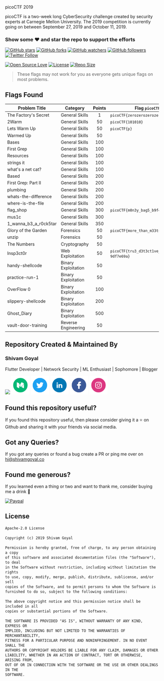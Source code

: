  picoCTF 2019

picoCTF is a two-week long CyberSecurity challenge created by security experts at Carnegie Mellon University. The 2019 competition is currently going on between September 27, 2019 and October 11, 2019.

### Show some :heart: and star the repo to support the efforts

[![GitHub stars](https://img.shields.io/github/stars/ShivamGoyal1899/picoCTF2019.svg?style=social&label=Star)](https://github.com/ShivamGoyal1899/picoCTF2019) [![GitHub forks](https://img.shields.io/github/forks/ShivamGoyal1899/picoCTF2019.svg?style=social&label=Fork)](https://github.com/ShivamGoyal1899/picoCTF2019/fork) [![GitHub watchers](https://img.shields.io/github/watchers/ShivamGoyal1899/picoCTF2019.svg?style=social&label=Watch)](https://github.com/ShivamGoyal1899/picoCTF2019) [![GitHub followers](https://img.shields.io/github/followers/ShivamGoyal1899.svg?style=social&label=Follow)](https://github.com/ShivamGoyal1899/)
[![Twitter Follow](https://img.shields.io/twitter/follow/ShivamGoyal1899.svg?style=social)](https://twitter.com/ShivamGoyal1899)

[![Open Source Love](https://img.shields.io/badge/picoCTF-red?style=for-the-badge)](https://opensource.org/licenses/Apache-2.0)
[![License](https://img.shields.io/badge/license-Apache--2.0-yellow.svg?style=for-the-badge)](https://opensource.org/licenses/Apache-2.0)
[![Repo Size](https://img.shields.io/github/repo-size/ShivamGoyal1899/picoCTF2019?style=for-the-badge)](https://github.com/ShivamGoyal1899/picoCTF2019)

> These flags may not work for you as everyone gets unique flags on most problems.

## Flags Found

Problem Title                | Category            | Points   | Flag `picoCTF{flag}`
---------------------------- | ------------------- | :------: | ---------------------------------
The Factory's Secret         | General Skills      | 1        | `picoCTF{zerozerozerozero}`
2Warm                        | General Skills      | 50       | `picoCTF{101010}`
Lets Warm Up                 | General Skills      | 50       | `picoCTF{p}`
Warmed Up                    | General Skills      | 50       | 
Bases                        | General Skills      | 100      | 
First Grep                   | General Skills      | 100      | 
Resources                    | General Skills      | 100      | 
strings it                   | General Skills      | 100      | 
what's a net cat?            | General Skills      | 100      | 
Based                        | General Skills      | 200      | 
First Grep: Part II          | General Skills      | 200      | 
plumbing                     | General Skills      | 200      | 
whats-the-difference         | General Skills      | 200      | 
where-is-the-file            | General Skills      | 200      | 
flag_shop                    | General Skills      | 300      | `picoCTF{m0n3y_bag5_b9f469b5}`
mus1c                        | General Skills      | 300      | 
1_wanna_b3_a_r0ck5tar        | General Skills      | 350      | 
Glory of the Garden          | Forensics           | 50       | `picoCTF{more_than_m33ts_the_3y3b7FBD20b}`
unzip                        | Forensics           | 50       | 
The Numbers                  | Cryptography        | 50       | 
Insp3ct0r                    | Web Exploitation    | 50       | `picoCTF{tru3_d3t3ct1ve_0r_ju5t_lucky?9df7e69a}`
handy-shellcode              | Binary Exploitation | 50       | 
practice-run-1               | Binary Exploitation | 50       | 
OverFlow 0                   | Binary Exploitation | 100      | 
slippery-shellcode           | Binary Exploitation | 200      | 
Ghost_Diary                  | Binary Exploitation | 500      | 
vault-door-training          | Reverse Engineering | 50       | 

## Repository Created & Maintained By

### Shivam Goyal
Flutter Developer | Network Security | ML Enthusiast | Sophomore | Blogger

<a href="https://shivamgoyal.co"><img src="https://shivamgoyal.co/credits.png" width="60"></a>
<a href="https://medium.com/@ShivamGoyal1899"><img src="https://github.com/aritraroy/social-icons/blob/master/medium-icon.png?raw=true" width="60"></a>
<a href="https://twitter.com/ShivamGoyal1899"><img src="https://github.com/aritraroy/social-icons/blob/master/twitter-icon.png?raw=true" width="60"></a>
<a href="https://linkedin.com/in/ShivamGoyal1899"><img src="https://github.com/aritraroy/social-icons/blob/master/linkedin-icon.png?raw=true" width="60"></a>
<a href="https://facebook.com/ShivamGoyal1899"><img src="https://github.com/aritraroy/social-icons/blob/master/facebook-icon.png?raw=true" width="60"></a>
<a href="https://instagram.com/shivamgoyal.co"><img src="https://github.com/aritraroy/social-icons/blob/master/instagram-icon.png?raw=true" width="60"></a>

## Found this repository useful?

If you found this repository useful, then please consider giving it a :star: on Github and sharing it with your friends via social media.

## Got any Queries?
If you got any queries or found a bug create a PR or ping me over on [hi@shivamgoyal.co](mailto:hi@shivamgoyal.co)

## Found me generous?

If you learned even a thing or two and want to thank me, consider buying me a drink :beer:

 [![Paypal](https://img.shields.io/badge/Sponsor-Paypal-informational?style=for-the-badge&logo=paypal)](https://www.paypal.me/shivamgoyal1899)

## License

```
Apache-2.0 License

Copyright (c) 2019 Shivam Goyal

Permission is hereby granted, free of charge, to any person obtaining a copy
of this software and associated documentation files (the "Software"), to deal
in the Software without restriction, including without limitation the rights
to use, copy, modify, merge, publish, distribute, sublicense, and/or sell
copies of the Software, and to permit persons to whom the Software is
furnished to do so, subject to the following conditions:

The above copyright notice and this permission notice shall be included in all
copies or substantial portions of the Software.

THE SOFTWARE IS PROVIDED "AS IS", WITHOUT WARRANTY OF ANY KIND, EXPRESS OR
IMPLIED, INCLUDING BUT NOT LIMITED TO THE WARRANTIES OF MERCHANTABILITY,
FITNESS FOR A PARTICULAR PURPOSE AND NONINFRINGEMENT. IN NO EVENT SHALL THE
AUTHORS OR COPYRIGHT HOLDERS BE LIABLE FOR ANY CLAIM, DAMAGES OR OTHER
LIABILITY, WHETHER IN AN ACTION OF CONTRACT, TORT OR OTHERWISE, ARISING FROM,
OUT OF OR IN CONNECTION WITH THE SOFTWARE OR THE USE OR OTHER DEALINGS IN THE
SOFTWARE.

```